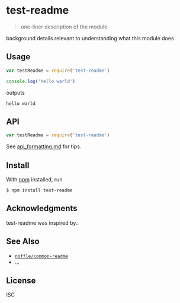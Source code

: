 # test-readme

> one-liner description of the module

background details relevant to understanding what this module does

## Usage

```js
var testReadme = require('test-readme')

console.log('hello warld')
```

outputs

```
hello warld
```

## API

```js
var testReadme = require('test-readme')
```

See [api_formatting.md](api_formatting.md) for tips.

## Install

With [npm](https://npmjs.org/) installed, run

```
$ npm install test-readme
```

## Acknowledgments

test-readme was inspired by..

## See Also

- [`noffle/common-readme`](https://github.com/noffle/common-readme)
- ...

## License

ISC

